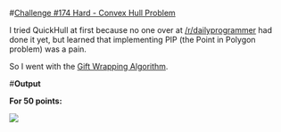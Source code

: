 #[Challenge #174 Hard - Convex Hull Problem](http://www.reddit.com/r/dailyprogrammer/comments/2cyss3/8082014_challenge_174_hard_convex_hull_problem/)

I tried QuickHull at first because no one over at [/r/dailyprogrammer](http://www.reddit.com/r/dailyprogrammer) had done it yet, but learned that implementing PIP (the Point in Polygon problem) was a pain.

So I went with the [Gift Wrapping Algorithm](http://en.wikipedia.org/wiki/Gift_wrapping_algorithm).

#**Output**

**For 50 points:**

![](http://i.imgur.com/gsCdTPF.png)
